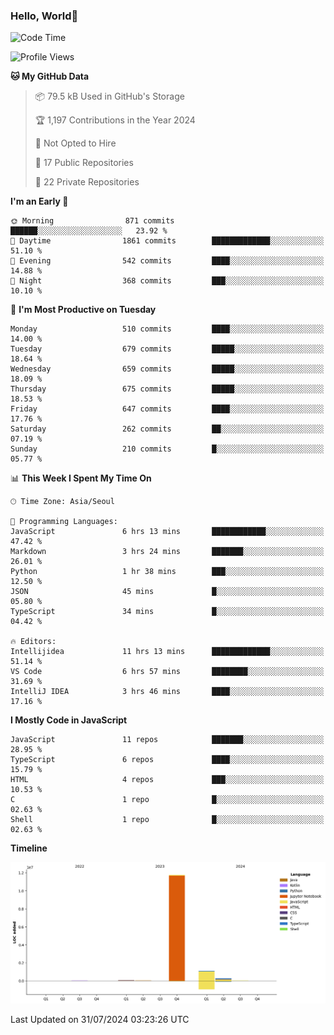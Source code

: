 
### Hello, World🐤

<!--START_SECTION:waka-->
![Code Time](http://img.shields.io/badge/Code%20Time-534%20hrs%2058%20mins-blue)

![Profile Views](http://img.shields.io/badge/Profile%20Views-44-blue)

**🐱 My GitHub Data** 

> 📦 79.5 kB Used in GitHub's Storage 
 > 
> 🏆 1,197 Contributions in the Year 2024
 > 
> 🚫 Not Opted to Hire
 > 
> 📜 17 Public Repositories 
 > 
> 🔑 22 Private Repositories 
 > 
**I'm an Early 🐤** 

```text
🌞 Morning                871 commits         ██████░░░░░░░░░░░░░░░░░░░   23.92 % 
🌆 Daytime                1861 commits        █████████████░░░░░░░░░░░░   51.10 % 
🌃 Evening                542 commits         ████░░░░░░░░░░░░░░░░░░░░░   14.88 % 
🌙 Night                  368 commits         ███░░░░░░░░░░░░░░░░░░░░░░   10.10 % 
```
📅 **I'm Most Productive on Tuesday** 

```text
Monday                   510 commits         ████░░░░░░░░░░░░░░░░░░░░░   14.00 % 
Tuesday                  679 commits         █████░░░░░░░░░░░░░░░░░░░░   18.64 % 
Wednesday                659 commits         █████░░░░░░░░░░░░░░░░░░░░   18.09 % 
Thursday                 675 commits         █████░░░░░░░░░░░░░░░░░░░░   18.53 % 
Friday                   647 commits         ████░░░░░░░░░░░░░░░░░░░░░   17.76 % 
Saturday                 262 commits         ██░░░░░░░░░░░░░░░░░░░░░░░   07.19 % 
Sunday                   210 commits         █░░░░░░░░░░░░░░░░░░░░░░░░   05.77 % 
```


📊 **This Week I Spent My Time On** 

```text
🕑︎ Time Zone: Asia/Seoul

💬 Programming Languages: 
JavaScript               6 hrs 13 mins       ████████████░░░░░░░░░░░░░   47.42 % 
Markdown                 3 hrs 24 mins       ███████░░░░░░░░░░░░░░░░░░   26.01 % 
Python                   1 hr 38 mins        ███░░░░░░░░░░░░░░░░░░░░░░   12.50 % 
JSON                     45 mins             █░░░░░░░░░░░░░░░░░░░░░░░░   05.80 % 
TypeScript               34 mins             █░░░░░░░░░░░░░░░░░░░░░░░░   04.42 % 

🔥 Editors: 
Intellijidea             11 hrs 13 mins      █████████████░░░░░░░░░░░░   51.14 % 
VS Code                  6 hrs 57 mins       ████████░░░░░░░░░░░░░░░░░   31.69 % 
IntelliJ IDEA            3 hrs 46 mins       ████░░░░░░░░░░░░░░░░░░░░░   17.16 % 
```

**I Mostly Code in JavaScript** 

```text
JavaScript               11 repos            ███████░░░░░░░░░░░░░░░░░░   28.95 % 
TypeScript               6 repos             ████░░░░░░░░░░░░░░░░░░░░░   15.79 % 
HTML                     4 repos             ███░░░░░░░░░░░░░░░░░░░░░░   10.53 % 
C                        1 repo              █░░░░░░░░░░░░░░░░░░░░░░░░   02.63 % 
Shell                    1 repo              █░░░░░░░░░░░░░░░░░░░░░░░░   02.63 % 
```



**Timeline**

![Lines of Code chart](https://raw.githubusercontent.com/jilpoom/jilpoom/main/assets/bar_graph.png)


 Last Updated on 31/07/2024 03:23:26 UTC
<!--END_SECTION:waka-->
